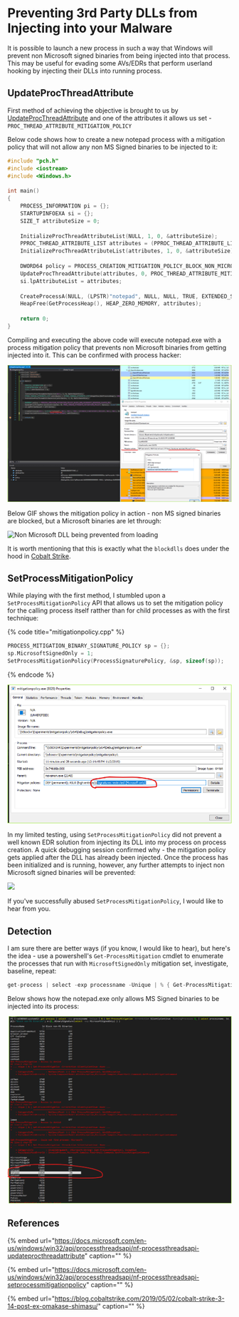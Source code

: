 # Preventing 3rd Party DLLs from Injecting into your Malware

It is possible to launch a new process in such a way that Windows will prevent non Microsoft signed binaries from being injected into that process. This may be useful for evading some AVs/EDRs that perform userland hooking by injecting their DLLs into running process.

## UpdateProcThreadAttribute

First method of achieving the objective is brought to us by [UpdateProcThreadAttribute](https://docs.microsoft.com/en-us/windows/win32/api/processthreadsapi/nf-processthreadsapi-updateprocthreadattribute) and one of the attributes it allows us set -`PROC_THREAD_ATTRIBUTE_MITIGATION_POLICY`

Below code shows how to create a new notepad process with a mitigation policy that will not allow any non MS Signed binaries to be injected to it:

```cpp
#include "pch.h"
#include <iostream>
#include <Windows.h>

int main()
{
    PROCESS_INFORMATION pi = {};
    STARTUPINFOEXA si = {};
    SIZE_T attributeSize = 0;

    InitializeProcThreadAttributeList(NULL, 1, 0, &attributeSize);
    PPROC_THREAD_ATTRIBUTE_LIST attributes = (PPROC_THREAD_ATTRIBUTE_LIST)HeapAlloc(GetProcessHeap(), HEAP_ZERO_MEMORY, attributeSize);
    InitializeProcThreadAttributeList(attributes, 1, 0, &attributeSize);

    DWORD64 policy = PROCESS_CREATION_MITIGATION_POLICY_BLOCK_NON_MICROSOFT_BINARIES_ALWAYS_ON;
    UpdateProcThreadAttribute(attributes, 0, PROC_THREAD_ATTRIBUTE_MITIGATION_POLICY, &policy, sizeof(DWORD64), NULL, NULL);
    si.lpAttributeList = attributes;

    CreateProcessA(NULL, (LPSTR)"notepad", NULL, NULL, TRUE, EXTENDED_STARTUPINFO_PRESENT, NULL, NULL, &si.StartupInfo, &pi);
    HeapFree(GetProcessHeap(), HEAP_ZERO_MEMORY, attributes);

    return 0;
}
```

Compiling and executing the above code will execute notepad.exe with a process mitigation policy that prevents non Microsoft binaries from getting injected into it. This can be confirmed with process hacker:

![](../../.gitbook/assets/image-34.png)

Below GIF shows the mitigation policy in action - non MS signed binaries are blocked, but a Microsoft binaries are let through:

![Non Microsoft DLL being prevented from loading](../../.gitbook/assets/prevention.gif)

It is worth mentioning that this is exactly what the `blockdlls` does under the hood in [Cobalt Strike](https://blog.cobaltstrike.com/2019/05/02/cobalt-strike-3-14-post-ex-omakase-shimasu/).

## SetProcessMitigationPolicy

While playing with the first method, I stumbled upon a `SetProcessMitigationPolicy` API that allows us to set the mitigation policy for the calling process itself ratther than for child processes as with the first technique:

{% code title="mitigationpolicy.cpp" %}
```cpp
PROCESS_MITIGATION_BINARY_SIGNATURE_POLICY sp = {};
sp.MicrosoftSignedOnly = 1;
SetProcessMitigationPolicy(ProcessSignaturePolicy, &sp, sizeof(sp));
```
{% endcode %}

![](../../.gitbook/assets/image-240.png)

In my limited testing, using `SetProcessMitigationPolicy` did not prevent a well known EDR solution from injecting its DLL into my process on process creation. A quick debugging session confirmed why - the mitigation policy gets applied after the DLL has already been injected. Once the process has been initialized and is running, however, any further attempts to inject non Microsoft signed binaries will be prevented:

![](../../.gitbook/assets/prevention.gif)

If you've successfully abused `SetProcessMitigationPolicy`, I would like to hear from you.

## Detection

I am sure there are better ways \(if you know, I would like to hear\), but here's the idea - use a powershell's `Get-ProcessMitigation` cmdlet to enumerate the processes that run with `MicrosoftSignedOnly` mitigation set, investigate, baseline, repeat:

```csharp
get-process | select -exp processname -Unique | % { Get-ProcessMitigation -ErrorAction SilentlyContinue -RunningProcesses $_ | select processname, Id, @{l="Block non-MS Binaries"; e={$_.BinarySignature|select -exp MicrosoftSignedOnly} } }
```

Below shows how the notepad.exe only allows MS Signed binaries to be injected into its process:

![](../../.gitbook/assets/image-191.png)

## References

{% embed url="https://docs.microsoft.com/en-us/windows/win32/api/processthreadsapi/nf-processthreadsapi-updateprocthreadattribute" caption="" %}

{% embed url="https://docs.microsoft.com/en-us/windows/win32/api/processthreadsapi/nf-processthreadsapi-setprocessmitigationpolicy" caption="" %}

{% embed url="https://blog.cobaltstrike.com/2019/05/02/cobalt-strike-3-14-post-ex-omakase-shimasu/" caption="" %}

